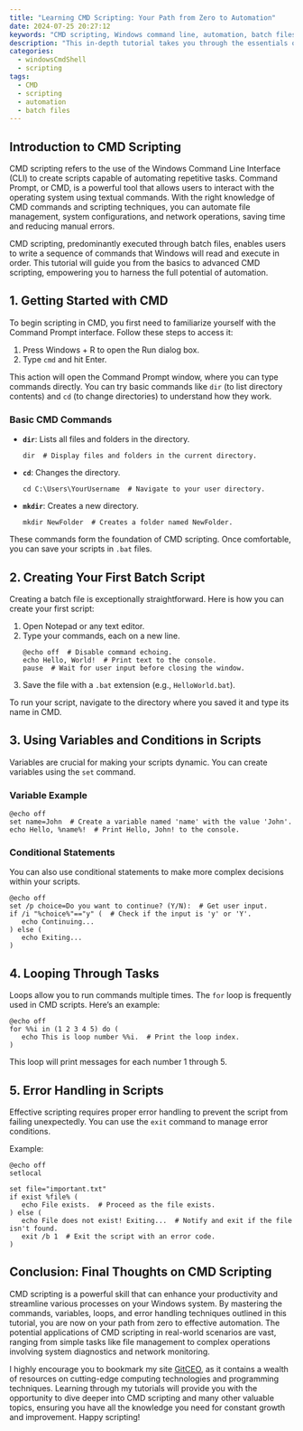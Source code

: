 ```yaml
---
title: "Learning CMD Scripting: Your Path from Zero to Automation"
date: 2024-07-25 20:27:12
keywords: "CMD scripting, Windows command line, automation, batch files, CMD commands"
description: "This in-depth tutorial takes you through the essentials of CMD scripting, equipping you with the skills to automate various tasks in Windows using the command line interface. By mastering CMD scripting, you will be able to streamline repetitive tasks, improve system efficiency, and enhance your overall productivity. The tutorial covers fundamental concepts, practical examples, and advanced techniques to ensure you are well-prepared for automating tasks in your Windows environment. Whether you are a beginner or looking to polish your scripting skills, this guide offers a comprehensive approach to learning CMD scripting, providing you with all the tools necessary for effective command line automation."
categories:
  - windowsCmdShell
  - scripting
tags:
  - CMD
  - scripting
  - automation
  - batch files
---
```


## Introduction to CMD Scripting

CMD scripting refers to the use of the Windows Command Line Interface (CLI) to create scripts capable of automating repetitive tasks. Command Prompt, or CMD, is a powerful tool that allows users to interact with the operating system using textual commands. With the right knowledge of CMD commands and scripting techniques, you can automate file management, system configurations, and network operations, saving time and reducing manual errors. 

CMD scripting, predominantly executed through batch files, enables users to write a sequence of commands that Windows will read and execute in order. This tutorial will guide you from the basics to advanced CMD scripting, empowering you to harness the full potential of automation.

<!-- more -->

## 1. Getting Started with CMD

To begin scripting in CMD, you first need to familiarize yourself with the Command Prompt interface. Follow these steps to access it:

1. Press Windows + R to open the Run dialog box.
2. Type `cmd` and hit Enter.

This action will open the Command Prompt window, where you can type commands directly. You can try basic commands like `dir` (to list directory contents) and `cd` (to change directories) to understand how they work.

### Basic CMD Commands

- **`dir`**: Lists all files and folders in the directory.
  ```batch
  dir  # Display files and folders in the current directory.
  ```

- **`cd`**: Changes the directory.
  ```batch
  cd C:\Users\YourUsername  # Navigate to your user directory.
  ```

- **`mkdir`**: Creates a new directory.
  ```batch
  mkdir NewFolder  # Creates a folder named NewFolder.
  ```

These commands form the foundation of CMD scripting. Once comfortable, you can save your scripts in `.bat` files.

## 2. Creating Your First Batch Script

Creating a batch file is exceptionally straightforward. Here is how you can create your first script:

1. Open Notepad or any text editor.
2. Type your commands, each on a new line.
   ```batch
   @echo off  # Disable command echoing.
   echo Hello, World!  # Print text to the console.
   pause  # Wait for user input before closing the window.
   ```
3. Save the file with a `.bat` extension (e.g., `HelloWorld.bat`).

To run your script, navigate to the directory where you saved it and type its name in CMD.

## 3. Using Variables and Conditions in Scripts

Variables are crucial for making your scripts dynamic. You can create variables using the `set` command.

### Variable Example
```batch
@echo off
set name=John  # Create a variable named 'name' with the value 'John'.
echo Hello, %name%!  # Print Hello, John! to the console.
```

### Conditional Statements
You can also use conditional statements to make more complex decisions within your scripts.

```batch
@echo off
set /p choice=Do you want to continue? (Y/N):  # Get user input.
if /i "%choice%"=="y" (  # Check if the input is 'y' or 'Y'.
   echo Continuing...
) else (
   echo Exiting...
)
```

## 4. Looping Through Tasks

Loops allow you to run commands multiple times. The `for` loop is frequently used in CMD scripts. Here’s an example:

```batch
@echo off
for %%i in (1 2 3 4 5) do (
   echo This is loop number %%i.  # Print the loop index.
)
```

This loop will print messages for each number 1 through 5.

## 5. Error Handling in Scripts

Effective scripting requires proper error handling to prevent the script from failing unexpectedly. You can use the `exit` command to manage error conditions.

Example:
```batch
@echo off
setlocal

set file="important.txt"
if exist %file% (
   echo File exists.  # Proceed as the file exists.
) else (
   echo File does not exist! Exiting...  # Notify and exit if the file isn't found.
   exit /b 1  # Exit the script with an error code.
)
```

## Conclusion: Final Thoughts on CMD Scripting

CMD scripting is a powerful skill that can enhance your productivity and streamline various processes on your Windows system. By mastering the commands, variables, loops, and error handling techniques outlined in this tutorial, you are now on your path from zero to effective automation. The potential applications of CMD scripting in real-world scenarios are vast, ranging from simple tasks like file management to complex operations involving system diagnostics and network monitoring. 

I highly encourage you to bookmark my site [GitCEO](https://gitceo.com), as it contains a wealth of resources on cutting-edge computing technologies and programming techniques. Learning through my tutorials will provide you with the opportunity to dive deeper into CMD scripting and many other valuable topics, ensuring you have all the knowledge you need for constant growth and improvement. Happy scripting!